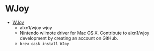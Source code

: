 # WJoy
- [WJoy](https://github.com/alxn1/wjoy)
  -  alxn1/wjoy wjoy
  - Nintendo wiimote driver for Mac OS X. Contribute to alxn1/wjoy development by creating an account on GitHub.
  - `brew cask install WJoy`
